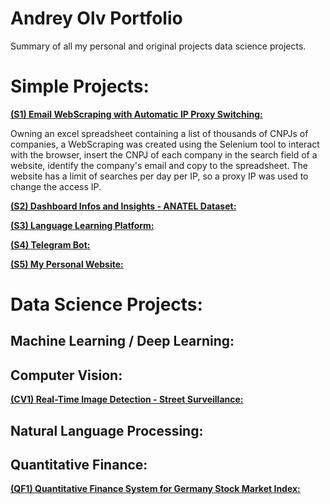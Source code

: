 # Andrey Olv Portfolio

Summary of all my personal and original projects data science projects.

# Simple Projects:

[**(S1) Email WebScraping with Automatic IP Proxy Switching:**]()

Owning an excel spreadsheet containing a list of thousands of CNPJs of companies, a WebScraping was created using the Selenium tool to interact with the browser, insert the CNPJ of each company in the search field of a website, identify the company's email and copy to the spreadsheet. The website has a limit of searches per day per IP, so a proxy IP was used to change the access IP.

[**(S2) Dashboard Infos and Insights - ANATEL Dataset:**]()

[**(S3) Language Learning Platform:**]()

[**(S4) Telegram Bot:**]()

[**(S5) My Personal Website:**]()

# Data Science Projects:
## Machine Learning / Deep Learning:

## Computer Vision:
[**(CV1) Real-Time Image Detection - Street Surveillance:**]()

## Natural Language Processing:

## Quantitative Finance:
[**(QF1) Quantitative Finance System for Germany Stock Market Index:**]()

